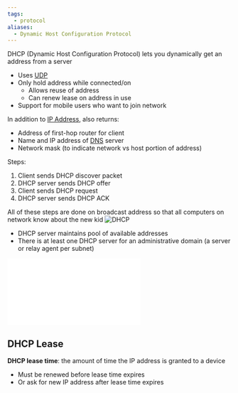 ```yaml
---
tags:
  - protocol
aliases:
  - Dynamic Host Configuration Protocol
---
```

DHCP (Dynamic Host Configuration Protocol) lets you dynamically get an address from a server
- Uses [UDP](UDP)
- Only hold address while connected/on
	- Allows reuse of address
	- Can renew lease on address in use
- Support for mobile users who want to join network

In addition to [IP Address](IP/IP%20Addresses.md), also returns:
- Address of first-hop router for client
- Name and IP address of [DNS](DNS/DNS.md) server
- Network mask (to indicate network vs host portion of address)

Steps:
1. Client sends DHCP discover packet
2. DHCP server sends DHCP offer
3. Client sends DHCP request
4. DHCP server sends DHCP ACK

All of these steps are done on broadcast address so that all computers on network know about the new kid
 ![DHCP](../../img/dhcp.png)

- DHCP server maintains pool of available addresses
- There is at least one DHCP server for an administrative domain (a server or relay agent per subnet)

![DHCP Relay](DHCP%20Relay.md)

## DHCP Lease

**DHCP lease time**: the amount of time the IP address is granted to a device
- Must be renewed before lease time expires
- Or ask for new IP address after lease time expires
